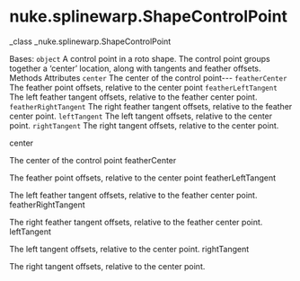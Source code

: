 # nuke.splinewarp.ShapeControlPoint
_class _nuke.splinewarp.ShapeControlPoint

Bases: `object`
A control point in a roto shape.
The control point groups together a ‘center’ location, along with tangents and feather offsets.
Methods
Attributes
`center`  The center of the control point---
`featherCenter`  The feather point offsets, relative to the center point
`featherLeftTangent`  The left feather tangent offsets, relative to the feather center point.
`featherRightTangent`  The right feather tangent offsets, relative to the feather center point.
`leftTangent`  The left tangent offsets, relative to the center point.
`rightTangent`  The right tangent offsets, relative to the center point.

center

The center of the control point
featherCenter

The feather point offsets, relative to the center point
featherLeftTangent

The left feather tangent offsets, relative to the feather center point.
featherRightTangent

The right feather tangent offsets, relative to the feather center point.
leftTangent

The left tangent offsets, relative to the center point.
rightTangent

The right tangent offsets, relative to the center point.